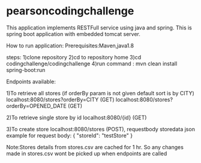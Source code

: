 # pearsoncodingchallenge

This application implements RESTFull service using java and spring.
This is spring boot application with embedded tomcat server.

How to run application:
Prerequisites:Maven,java1.8

steps:
1)clone repository
2)cd to repository home
3)cd codingchallenge/codingchallenge
4)run command : mvn clean install spring-boot:run

Endpoints available:

1)To retrieve all stores (if orderBy param is not given default sort is by CITY)
localhost:8080/stores?orderBy=CITY (GET)
localhost:8080/stores?orderBy=OPENED_DATE (GET)

2)To retrieve single store by id
localhost:8080/{id} (GET)

3)To create store
localhost:8080/stores (POST), requestbody storedata json 
example for request body:
{
  "storeId": "testStore"
}

Note:Stores details from stores.csv are cached for 1 hr. So any changes made in stores.csv wont be picked up when endpoints are called
